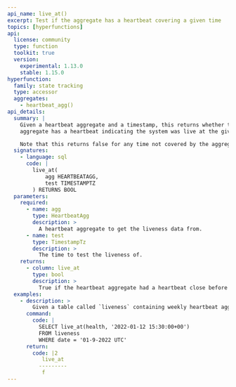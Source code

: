 ```yaml
---
api_name: live_at()
excerpt: Test if the aggregate has a heartbeat covering a given time
topics: [hyperfunctions]
api:
  license: community
  type: function
  toolkit: true
  version:
    experimental: 1.13.0
    stable: 1.15.0
hyperfunction:
  family: state tracking
  type: accessor
  aggregates:
    - heartbeat_agg()
api_details:
  summary: |
    Given a heartbeat aggregate and a timestamp, this returns whether the
    aggregate has a heartbeat indicating the system was live at the given time.

    Note that this returns false for any time not covered by the aggregate.
  signatures:
    - language: sql
      code: |
        live_at(
            agg HEARTBEATAGG,
            test TIMESTAMPTZ
        ) RETURNS BOOL
  parameters:
    required:
      - name: agg
        type: HeartbeatAgg
        description: >
          A heartbeat aggregate to get the liveness data from.
      - name: test
        type: TimestampTz
        description: >
          The time to test the liveness of.
    returns:
      - column: live_at
        type: bool
        description: >
          True if the heartbeat aggregate had a heartbeat close before the test time.
  examples:
    - description: >
        Given a table called `liveness` containing weekly heartbeat aggregates in column `health` with timestamp column `date`, we can use the following to see if the sytem was live at a particular time.
      command:
        code: |
          SELECT live_at(health, '2022-01-12 15:30:00+00')
          FROM liveness
          WHERE date = '01-9-2022 UTC'
      return:
        code: |2
           live_at     
          ---------
           f
---
```

